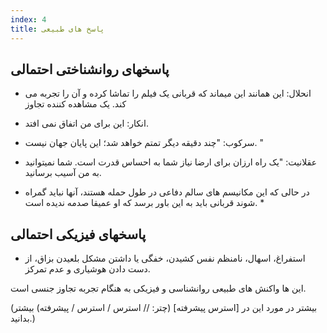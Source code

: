 ```yaml
---
index: 4
title: پاسخ های طبیعی
---
```

## پاسخهای روانشناختی احتمالی

* انحلال: این همانند این میماند که قربانی یک فیلم را تماشا کرده و آن را تجربه می کند.
یک مشاهده کننده تجاوز
* انکار: این برای من اتفاق نمی افتد.
* سرکوب: "چند دقیقه دیگر تمتم خواهد شد؛ این پایان جهان نیست. "
* عقلانیت: "یک راه ارزان برای ارضا نیاز شما به احساس قدرت است. 
شما نمیتوانید به من آسیب برسانید.

* در حالی که این مکانیسم های سالم دفاعی در طول حمله هستند، آنها نباید گمراه شوند
قربانی باید به این باور برسد که او عمیقا صدمه ندیده است. *

## پاسخهای فیزیکی احتمالی

* استفراغ، اسهال، نامنظم نفس کشیدن، خفگی یا داشتن مشکل بلعیدن بزاق، از دست دادن هوشیاری و عدم تمرکز.

این ها واکنش های طبیعی روانشناسی و فیزیکی به هنگام تجربه تجاوز جنسی است.


(بیشتر در مورد این در [استرس پیشرفته] (چتر: // استرس / استرس / پیشرفته) بیشتر بدانید.)